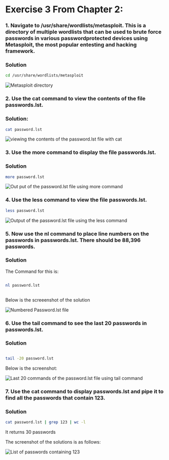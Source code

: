 # Exercise 3 From Chapter 2:

### 1. Navigate to /usr/share/wordlists/metasploit. This is a directory of multiple wordlists that can  be used to brute force passwords in various passwordprotected devices using Metasploit, the most popular entesting and hacking framework.

### Solution

```bash
cd /usr/share/wordlists/metasploit

```

![Metasploit directory](/assets/metasploint-directory.JPG)

### 2. Use the cat command to view the contents of the file passwords.lst.

### Solution: 

```bash
cat password.lst

```

![viewing the contents of the password.lst file with cat](/assets/password.lst-file-output.JPG)


### 3. Use the more command to display the file passwords.lst.

### Solution

```bash
more password.lst

```

![Out put of the password.lst file using more command](/assets/output_with_more_command.JPG)


### 4. Use the less command to view the file passwords.lst.

```bash
less password.lst

```

![Output of the password.lst file using the less command](/assets/less_output.JPG)


### 5. Now use the nl command to place line numbers on the passwords in passwords.lst. There should be 88,396 passwords.

### Solution

The Command for this is:

```bash

nl password.lst
 
 ```
Below is the screeenshot of the solution

![Numbered Password.lst file](/assets/numbered_password.lst)


### 6. Use the tail command to see the last 20 passwords in passwords.lst.

### Solution 

```bash

tail -20 password.lst

```

Below is the screenshot:

![Last 20 commands of the password.lst file using tail command](/assets/last_20_commands_using_tail_command.JPG)


### 7. Use the cat command to display passwords.lst and pipe it to find all the passwords that contain 123.


### Solution 

```bash
cat password.lst | grep 123 | wc -l

```
It returns 30 passwords



The screenshot of the solutions is as follows:



![List of passwords containing 123](/assets/passwords_with_123.JPG)



